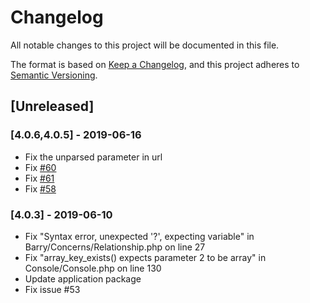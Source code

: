 # Changelog

All notable changes to this project will be documented in this file.

The format is based on [Keep a Changelog](https://keepachangelog.com/en/1.0.0/),
and this project adheres to [Semantic Versioning](https://semver.org/spec/v2.0.0.html).

## [Unreleased]

### [4.0.6,4.0.5] - 2019-06-16

- Fix the unparsed parameter in url
- Fix [#60](https://github.com/bowphp/framework/issues/60)
- Fix [#61](https://github.com/bowphp/framework/issues/61)
- Fix [#58](https://github.com/bowphp/framework/issues/58)

### [4.0.3] - 2019-06-10

- Fix "Syntax error, unexpected '?', expecting variable" in Barry/Concerns/Relationship.php on line 27
- Fix "array_key_exists() expects parameter 2 to be array" in Console/Console.php on line 130
- Update application package
- Fix issue #53
